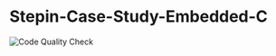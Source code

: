 # Stepin-Case-Study-Embedded-C
![Code Quality Check](https://www.code-inspector.com/project/28611/score/svg)
